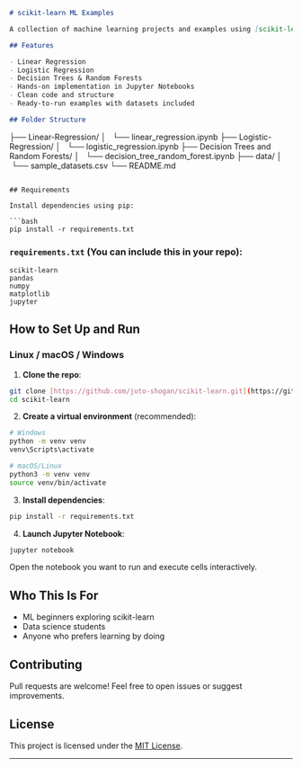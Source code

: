 ```markdown
# scikit-learn ML Examples

A collection of machine learning projects and examples using [scikit-learn](https://scikit-learn.org/). This repo is designed to help beginners and intermediate learners understand core ML algorithms by working with real code in Jupyter Notebooks.

## Features

- Linear Regression
- Logistic Regression
- Decision Trees & Random Forests
- Hands-on implementation in Jupyter Notebooks
- Clean code and structure
- Ready-to-run examples with datasets included

## Folder Structure

```

├── Linear-Regression/
│   └── linear\_regression.ipynb
├── Logistic-Regression/
│   └── logistic\_regression.ipynb
├── Decision Trees and Random Forests/
│   └── decision\_tree\_random\_forest.ipynb
├── data/
│   └── sample\_datasets.csv
└── README.md

````

## Requirements

Install dependencies using pip:

```bash
pip install -r requirements.txt
````

### `requirements.txt` (You can include this in your repo):

```
scikit-learn
pandas
numpy
matplotlib
jupyter
```

## How to Set Up and Run

### Linux / macOS / Windows

1.  **Clone the repo**:

<!-- end list -->

```bash
git clone [https://github.com/juto-shogan/scikit-learn.git](https://github.com/juto-shogan/scikit-learn.git)
cd scikit-learn
```

2.  **Create a virtual environment** (recommended):

<!-- end list -->

```bash
# Windows
python -m venv venv
venv\Scripts\activate

# macOS/Linux
python3 -m venv venv
source venv/bin/activate
```

3.  **Install dependencies**:

<!-- end list -->

```bash
pip install -r requirements.txt
```

4.  **Launch Jupyter Notebook**:

<!-- end list -->

```bash
jupyter notebook
```

Open the notebook you want to run and execute cells interactively.

## Who This Is For

  - ML beginners exploring scikit-learn
  - Data science students
  - Anyone who prefers learning by doing

## Contributing

Pull requests are welcome\! Feel free to open issues or suggest improvements.

## License

This project is licensed under the [MIT License](https://www.google.com/search?q=LICENSE).

-----

```
```
